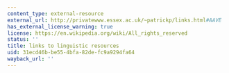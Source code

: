 ```yaml
---
content_type: external-resource
external_url: http://privatewww.essex.ac.uk/~patrickp/links.html#AAVE
has_external_license_warning: true
license: https://en.wikipedia.org/wiki/All_rights_reserved
status: ''
title: links to linguistic resources
uid: 31ecd46b-be55-4bfa-82de-fc9a9294fa64
wayback_url: ''
---
```

